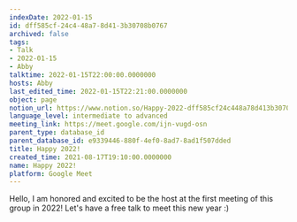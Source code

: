 ```yaml
---
indexDate: 2022-01-15
id: dff585cf-24c4-48a7-8d41-3b30708b0767
archived: false
tags:
- Talk
- 2022-01-15
- Abby
talktime: 2022-01-15T22:00:00.0000000
hosts: Abby
last_edited_time: 2022-01-15T22:21:00.0000000
object: page
notion_url: https://www.notion.so/Happy-2022-dff585cf24c448a78d413b30708b0767
language_level: intermediate to advanced
meeting_link: https://meet.google.com/ijn-vugd-osn
parent_type: database_id
parent_database_id: e9339446-880f-4ef0-8ad7-8ad1f507dded
title: Happy 2022!
created_time: 2021-08-17T19:10:00.0000000
name: Happy 2022!
platform: Google Meet
---
```


Hello, I am honored and excited to be the host at the first meeting of this group in 2022! Let's have a free talk to meet this new year :)





